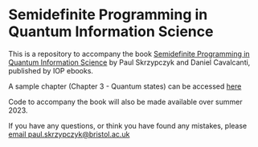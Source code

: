 # Semidefinite Programming in Quantum Information Science

This is a repository to accompany the book [Semidefinite Programming in Quantum Information Science](https://iopscience.iop.org/book/mono/978-0-7503-3343-6) 
by Paul Skrzypczyk and Daniel Cavalcanti, published by IOP ebooks.  

A sample chapter (Chapter 3 - Quantum states) can be accessed [here](https://github.com/paulskrzypczyk/SDPBook/blob/main/SDP-book-sample-chapter.pdf)

Code to accompany the book will also be made available over summer 2023. 

If you have any questions, or think you have found any mistakes, please [email paul.skrzypczyk@bristol.ac.uk](mailto:paul.skrzypczyk@bristol.ac.uk)
